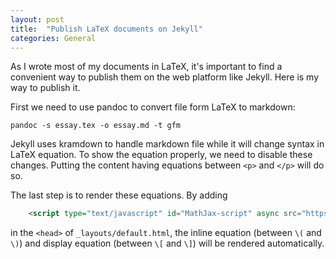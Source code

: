 ```yaml
---
layout: post
title:  "Publish LaTeX documents on Jekyll"
categories: General
---
```


As I wrote most of my documents in LaTeX, it's important to find a convenient way to publish them on the web platform like Jekyll.
Here is my way to publish it.


First we need to use pandoc to convert file form LaTeX to markdown:
```
pandoc -s essay.tex -o essay.md -t gfm
```

Jekyll uses kramdown to handle markdown file while it will change syntax in LaTeX equation.
To show the equation properly, we need to disable these changes.
Putting the content having equations between  `<p>` and `</p>` will do so.

The last step is to render these equations.
By adding 
```html
    <script type="text/javascript" id="MathJax-script" async src="https://cdn.jsdelivr.net/npm/mathjax@3/es5/tex-chtml.js"></script>
```
in the `<head>` of `_layouts/default.html`, the inline equation (between `\(` and `\)`) and display equation (between `\[` and `\]`) will be rendered automatically.
